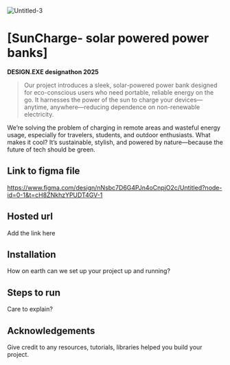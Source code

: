 ![Untitled-3](design.png)
# **[SunCharge- solar powered power banks]**


**DESIGN.EXE designathon 2025**

> Our project introduces a sleek, solar-powered power bank designed for eco-conscious users who need portable, reliable energy on the go. It harnesses the power of the sun to charge your devices—anytime, anywhere—reducing dependence on non-renewable electricity.

We’re solving the problem of charging in remote areas and wasteful energy usage, especially for travelers, students, and outdoor enthusiasts. What makes it cool? It’s sustainable, stylish, and powered by nature—because the future of tech should be green.


## **Link to figma file**
https://www.figma.com/design/nNsbc7D6G4PJn4oCnpjO2c/Untitled?node-id=0-1&t=cH8ZNkhzYPUDT4GV-1

## **Hosted url**
Add the link here

## **Installation**
How on earth can we set up your project up and running?

## **Steps to run**  
Care to explain?

## **Acknowledgements**
Give credit to any resources, tutorials, libraries helped you build your project.

